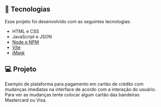 

## 🚀 Tecnologias

Esse projeto foi desenvolvido com as seguintes tecnologias:

- HTML e CSS
- JavaScript e JSON
- [Node e NPM](https://nodejs.org/)
- [Vite](https://vitejs.dev/)
- [iMask](https://imask.js.org)

## 💻 Projeto

Exemplo de plataforma para pagamento em cartão de crédito com mudanças imediatas na interface de acordo com a interação do usuário. Para ver as mudanças tente colocar algum cartão das bandeiras Mastercard ou Visa.


